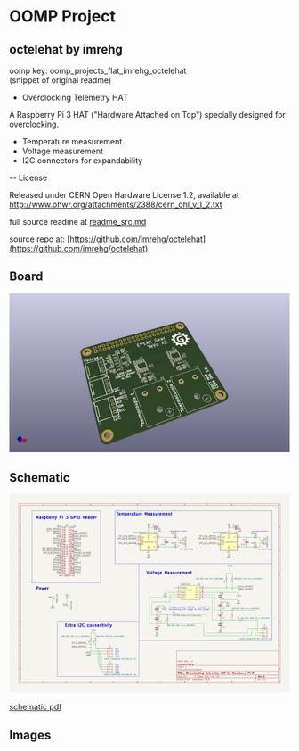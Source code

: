 # OOMP Project  
## octelehat  by imrehg  
  
oomp key: oomp_projects_flat_imrehg_octelehat  
(snippet of original readme)  
  
- Overclocking Telemetry HAT  
  
A Raspberry Pi 3 HAT ("Hardware Attached on Top") specially designed for  
overclocking.  
  
* Temperature measurement  
* Voltage measurement  
* I2C connectors for expandability  
  
-- License  
  
Released under CERN Open Hardware License 1.2, available at  
http://www.ohwr.org/attachments/2388/cern_ohl_v_1_2.txt  
  
  full source readme at [readme_src.md](readme_src.md)  
  
source repo at: [https://github.com/imrehg/octelehat](https://github.com/imrehg/octelehat)  
## Board  
  
[![working_3d.png](working_3d_600.png)](working_3d.png)  
## Schematic  
  
[![working_schematic.png](working_schematic_600.png)](working_schematic.png)  
  
[schematic pdf](working_schematic.pdf)  
## Images  
